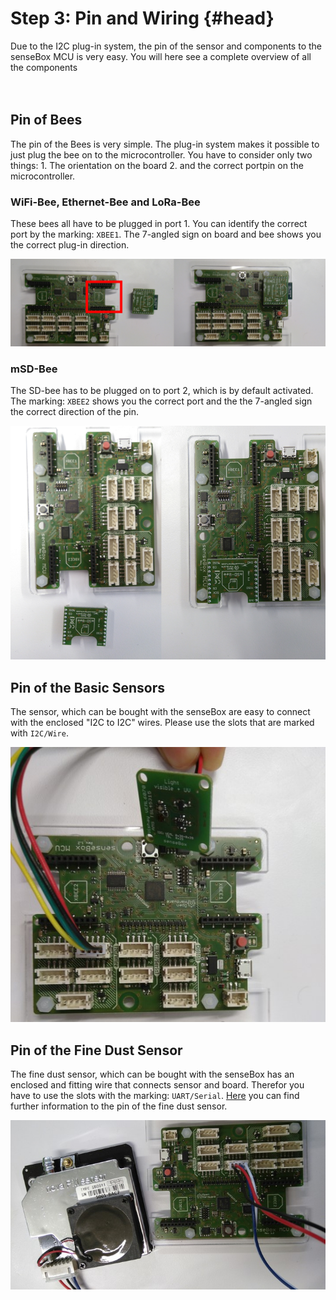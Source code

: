 # Step 3: Pin and Wiring {#head}

<div class="description">Due to the I2C plug-in system, the pin of the sensor and components to the senseBox MCU is very easy. You will here see a complete overview of all the components</div>

<div class="line">
    <br>
    <br>
</div>

## Pin of Bees

The pin of the Bees is very simple. The plug-in system makes it possible to just plug the bee on to the microcontroller. You have to consider only two things: 1. The orientation on the board 2. and the correct portpin on the microcontroller.

### WiFi-Bee, Ethernet-Bee and LoRa-Bee
These bees all have to be plugged in port 1. You can identify the correct port by the marking: ``XBEE1``. The 7-angled sign on board and bee shows you the correct plug-in direction.

![Exemplarischer Anschluss der WiFi-Bee an die MCU (XBEE1)](../pictures/plug-in-components/wifi-anschluss.png)

### mSD-Bee
The SD-bee has to be plugged on to port 2, which is by default activated. The marking: ``XBEE2`` shows you the correct port and the the 7-angled sign the correct direction of the pin.

![Anschluss der mSD-Bee an die MCU (XBEE1)](../pictures/plug-in-components/sd-anschluss.png)

## Pin of the Basic Sensors
The sensor, which can be bought with the senseBox are easy to connect with the enclosed "I2C to I2C" wires. Please use the slots that are marked with ``I2C/Wire``.

![Anschluss einfacher Sensoren)](../pictures/plug-in-components/sensor-anschluss.jpg?raw=true)

## Pin of the Fine Dust Sensor
The fine dust sensor, which can be bought with the senseBox has an enclosed and fitting wire that connects sensor and board. Therefor you have to use the slots with the marking: ``UART/Serial``. [Here](../komponenten/sensoren/feinstaub.md) you can find further information to the pin of the fine dust sensor.

![Anschluss Feinstaubsensor)](../pictures/plug-in-components/feinstaub-anschluss.jpg)
